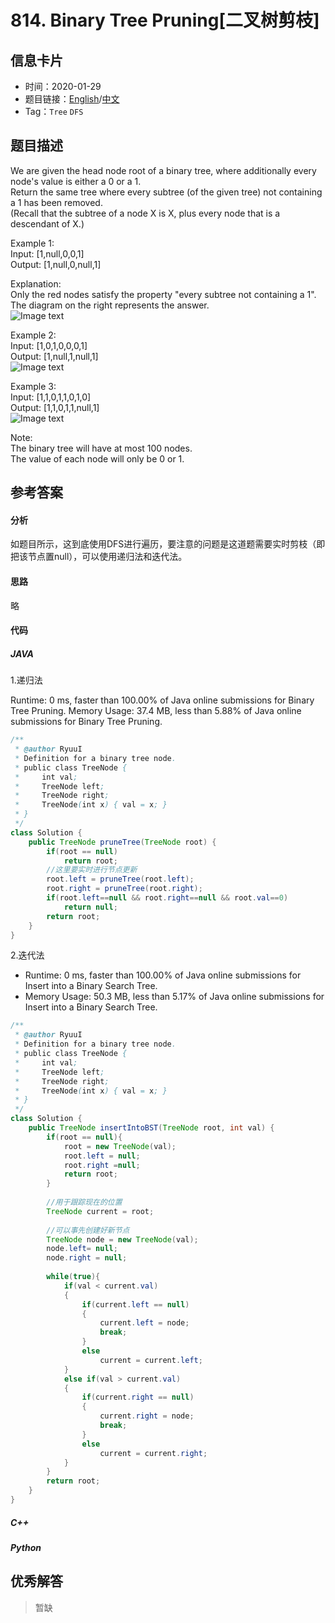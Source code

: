 # 814. Binary Tree Pruning[二叉树剪枝]

## 信息卡片

* 时间：2020-01-29
* 题目链接：[English](https://leetcode.com/problems/binary-tree-pruning/)/[中文](https://leetcode-cn.com/problems/binary-tree-pruning/)
* Tag：`Tree` `DFS`
## 题目描述
We are given the head node root of a binary tree, where additionally every node's value is either a 0 or a 1.   
Return the same tree where every subtree (of the given tree) not containing a 1 has been removed.  
(Recall that the subtree of a node X is X, plus every node that is a descendant of X.)


Example 1:  
Input: [1,null,0,0,1]  
Output: [1,null,0,null,1]  
 
Explanation:   
Only the red nodes satisfy the property "every subtree not containing a 1".  
The diagram on the right represents the answer.  
![Image text](https://raw.githubusercontent.com/Ryuui-tkb/LeetCode/master/img/814_ex1.png)   


Example 2:  
Input: [1,0,1,0,0,0,1]  
Output: [1,null,1,null,1]  
![Image text](https://raw.githubusercontent.com/Ryuui-tkb/LeetCode/master/img/814_ex2.png) 


Example 3:  
Input: [1,1,0,1,1,0,1,0]  
Output: [1,1,0,1,1,null,1]  
![Image text](https://raw.githubusercontent.com/Ryuui-tkb/LeetCode/master/img/814_ex3.png) 


Note:  
The binary tree will have at most 100 nodes.  
The value of each node will only be 0 or 1.  


## 参考答案   


#### 分析

如题目所示，这到底使用DFS进行遍历，要注意的问题是这道题需要实时剪枝（即把该节点置null），可以使用递归法和迭代法。  

#### 思路
略

#### 代码

##### JAVA

1.递归法

Runtime: 0 ms, faster than 100.00% of Java online submissions for Binary Tree Pruning.
Memory Usage: 37.4 MB, less than 5.88% of Java online submissions for Binary Tree Pruning.

```Java
/**
 * @author RyuuI
 * Definition for a binary tree node.
 * public class TreeNode {
 *     int val;
 *     TreeNode left;
 *     TreeNode right;
 *     TreeNode(int x) { val = x; }
 * }
 */
class Solution {
    public TreeNode pruneTree(TreeNode root) {
		if(root == null)
			return root;
		//这里要实时进行节点更新
		root.left = pruneTree(root.left);
		root.right = pruneTree(root.right);
		if(root.left==null && root.right==null && root.val==0)
			return null;
		return root;
    }
}
```


2.迭代法  

* Runtime: 0 ms, faster than 100.00% of Java online submissions for Insert into a Binary Search Tree.
* Memory Usage: 50.3 MB, less than 5.17% of Java online submissions for Insert into a Binary Search Tree.

```Java
/**
 * @author RyuuI
 * Definition for a binary tree node.
 * public class TreeNode {
 *     int val;
 *     TreeNode left;
 *     TreeNode right;
 *     TreeNode(int x) { val = x; }
 * }
 */
class Solution {
    public TreeNode insertIntoBST(TreeNode root, int val) {
        if(root == null){
            root = new TreeNode(val);
            root.left = null;
            root.right =null;
            return root;
        }
        
        //用于跟踪现在的位置
        TreeNode current = root;
        
        //可以事先创建好新节点
        TreeNode node = new TreeNode(val);
        node.left= null;
        node.right = null;
        
        while(true){
            if(val < current.val)
            {
                if(current.left == null)
                {
                    current.left = node;
                    break;
                }    
                else
                    current = current.left;
            }
            else if(val > current.val)
            {
                if(current.right == null)
                {
                    current.right = node;
                    break;
                } 
                else
                    current = current.right;
            }
        }
        return root;  
    }
}

```

##### C++


##### Python


## 优秀解答

>暂缺
